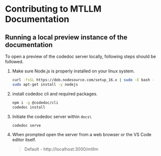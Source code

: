 # Contributing to MTLLM Documentation

<!-- ## How to find, add and change the documentation architecture

When adding content to the documentations maintain the document structure used in [docs](./docs/) folder. To include a new file or content into the documentation, edit the [mkdocs.yml](./mkdocs.yml) file.

As an example consider adding a new 'example.md' file residing in file path './docs/learn' in to the [mkdocs.yml](./mkdocs.yml) file, under the 'for_contributors' subsection. The file should change as following.

```yaml
...
nav:
    ...
    - ~/learn$:
      ...
      - ~/for_contributors:
        ...
        - 'learn/example.md'
      ...
...
``` -->

## Running a local preview instance of the documentation

To open a preview of the codedoc server locally, following steps should be followed.



1. Make sure Node.js is properly installed on your linux system.

    ```bash
    curl -fsSL https://deb.nodesource.com/setup_16.x | sudo -E bash -
    sudo apt-get install -y nodejs
    ```

2. install codedoc cli and required packages.

    ```bash
    npm i -g @codedoc/cli
    codedoc install
    ```
4. Initiate the codedoc server within ```docs\```

    ```bash
    codedoc serve
    ```

3. When prompted open the server from a web browser or the VS Code editor itself.

    >    Default - http://localhost:3000/mtllm 